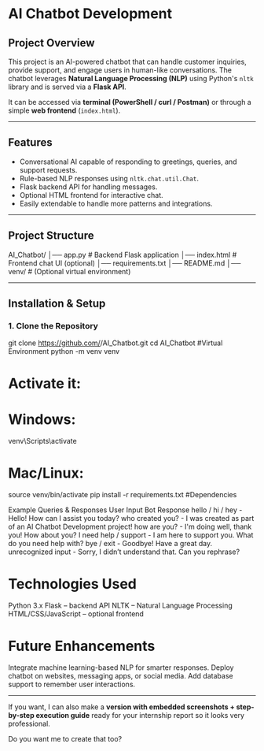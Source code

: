 # AI Chatbot Development

## Project Overview
This project is an AI-powered chatbot that can handle customer inquiries, provide support, and engage users in human-like conversations. The chatbot leverages **Natural Language Processing (NLP)** using Python's `nltk` library and is served via a **Flask API**.  

It can be accessed via **terminal (PowerShell / curl / Postman)** or through a simple **web frontend** (`index.html`).  

---

## Features
- Conversational AI capable of responding to greetings, queries, and support requests.  
- Rule-based NLP responses using `nltk.chat.util.Chat`.  
- Flask backend API for handling messages.  
- Optional HTML frontend for interactive chat.  
- Easily extendable to handle more patterns and integrations.  

---

## Project Structure
AI_Chatbot/
│── app.py # Backend Flask application
│── index.html # Frontend chat UI (optional)
│── requirements.txt
│── README.md
│── venv/ # (Optional virtual environment)

---

## Installation & Setup

### 1. Clone the Repository
git clone https://github.com/<USERNAME>/AI_Chatbot.git
cd AI_Chatbot
#Virtual Environment
python -m venv venv
# Activate it:
# Windows:
venv\Scripts\activate
# Mac/Linux:
source venv/bin/activate
pip install -r requirements.txt     #Dependencies

Example Queries & Responses
User Input	Bot Response
hello / hi / hey	- Hello! How can I assist you today?
who created you?	- I was created as part of an AI Chatbot Development project!
how are you?	- I'm doing well, thank you! How about you?
I need help / support	- I am here to support you. What do you need help with?
bye / exit	- Goodbye! Have a great day.
unrecognized input	- Sorry, I didn’t understand that. Can you rephrase?

# Technologies Used
Python 3.x
Flask – backend API
NLTK – Natural Language Processing
HTML/CSS/JavaScript – optional frontend

# Future Enhancements
Integrate machine learning-based NLP for smarter responses.
Deploy chatbot on websites, messaging apps, or social media.
Add database support to remember user interactions.


---

If you want, I can also make a **version with embedded screenshots + step-by-step execution guide** ready for your internship report so it looks very professional.  

Do you want me to create that too?
